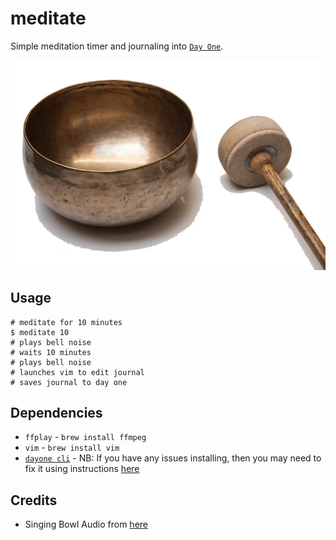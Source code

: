 # meditate

Simple meditation timer and journaling into [`Day One`](http://dayoneapp.com/).

![Singing Meditation Bowl](./singing-bowl.jpg)

## Usage

```
# meditate for 10 minutes
$ meditate 10
# plays bell noise
# waits 10 minutes
# plays bell noise
# launches vim to edit journal
# saves journal to day one
```

## Dependencies

* `ffplay` - `brew install ffmpeg`
* `vim` - `brew install vim`
* [`dayone cli`](http://dayoneapp.com/tools/cli-man/) - NB: If you have any issues
  installing, then you may need to fix it using instructions [here](http://help.dayoneapp.com/using-the-day-one-cli-with-day-one-2/)

## Credits

* Singing Bowl Audio from [here](http://www.freesound.org/people/Garuda1982/sounds/116315/download/116315__garuda1982__big-singing-bowl.wav)
